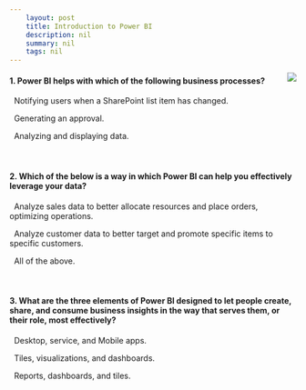 ```yaml
---
    layout: post
    title: Introduction to Power BI 
    description: nil
    summary: nil
    tags: nil
---
```



 <a target="_blank" href="https://docs.microsoft.com/en-us/learn/modules/introduction-power-bi/6-knowledge-check/"><i class="fas fa-external-link-alt"></i> </a>
 <img align="right" src="https://docs.microsoft.com/en-us/learn/achievements/introduction-power-bi.svg">
####  1. Power BI helps with which of the following business processes?


<i class='far fa-square'></i> &nbsp;&nbsp;Notifying users when a SharePoint list item has changed.

<i class='far fa-square'></i> &nbsp;&nbsp;Generating an approval.

<i class='fas fa-check-square' style='color: Dodgerblue;'></i> &nbsp;&nbsp;Analyzing and displaying data.
<br />
<br />
<br />

####  2. Which of the below is a way in which Power BI can help you effectively leverage your data?


<i class='far fa-square'></i> &nbsp;&nbsp;Analyze sales data to better allocate resources and place orders, optimizing operations.

<i class='far fa-square'></i> &nbsp;&nbsp;Analyze customer data to better target and promote specific items to specific customers.

<i class='fas fa-check-square' style='color: Dodgerblue;'></i> &nbsp;&nbsp;All of the above.
<br />
<br />
<br />

####  3. What are the three elements of Power BI designed to let people create, share, and consume business insights in the way that serves them, or their role, most effectively?


<i class='fas fa-check-square' style='color: Dodgerblue;'></i> &nbsp;&nbsp;Desktop, service, and Mobile apps.

<i class='far fa-square'></i> &nbsp;&nbsp;Tiles, visualizations, and dashboards.

<i class='far fa-square'></i> &nbsp;&nbsp;Reports, dashboards, and tiles.
<br />
<br />
<br />
